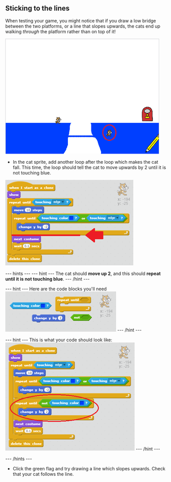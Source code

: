 ## Sticking to the lines

When testing your game, you might notice that if you draw a low bridge between the two platforms, or a line that slopes upwards, the cats end up walking *through* the platform rather than on top of it!

![Cats walking through the platform](images/cat-walk-through-platform.png)

+ In the cat sprite, add another loop after the loop which makes the cat fall. This time, the loop should tell the cat to move upwards by 2 until it is not touching blue.

![Add code here](images/add-code-here.png)

--- hints ---
--- hint ---
The cat should **move up 2**, and this should **repeat until it is not touching blue**.
--- /hint ---

--- hint ---
Here are the code blocks you'll need
![Moving up hint](images/move-up-hint.png)
--- /hint ---

--- hint ---
This is what your code should look like:
![Moving up hint](images/move-up-solution.png)
--- /hint ---

--- /hints ---

+ Click the green flag and try drawing a line which slopes upwards. Check that your cat follows the line.
